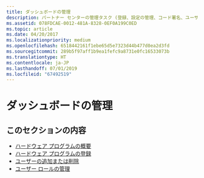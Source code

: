 ```yaml
---
title: ダッシュボードの管理
description: パートナー センターの管理タスク (登録、設定の管理、コード署名、ユーザーとアクセス許可の管理など)。
ms.assetid: 078FDCAE-0012-481A-8328-0EF0A199C0ED
ms.topic: article
ms.date: 04/20/2017
ms.localizationpriority: medium
ms.openlocfilehash: 6518442161f1ebe65d5e7323d44b477d0ea2d3fd
ms.sourcegitcommit: 289b5f97aff1b9ea1fefc9a8731e0fc16533073b
ms.translationtype: HT
ms.contentlocale: ja-JP
ms.lasthandoff: 07/01/2019
ms.locfileid: "67492519"
---
```

# <a name="dashboard-administration"></a>ダッシュボードの管理

## <a name="in-this-section"></a>このセクションの内容

- [ハードウェア プログラムの概要](get-started-with-the-hardware-dashboard.md)
- [ハードウェア プログラムの登録](register-for-the-hardware-program.md)
- [ユーザーの追加または削除](adding-or-removing-users.md)
- [ユーザー ロールの管理](managing-user-roles.md)
